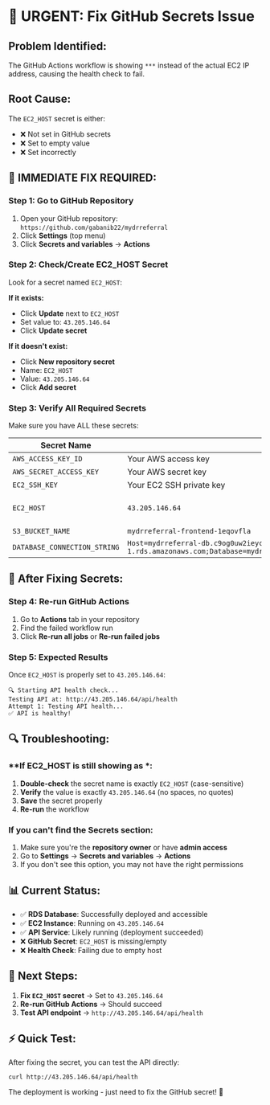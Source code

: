 # 🚨 URGENT: Fix GitHub Secrets Issue

## **Problem Identified:**
The GitHub Actions workflow is showing `***` instead of the actual EC2 IP address, causing the health check to fail.

## **Root Cause:**
The `EC2_HOST` secret is either:
- ❌ Not set in GitHub secrets
- ❌ Set to empty value  
- ❌ Set incorrectly

## **🔧 IMMEDIATE FIX REQUIRED:**

### **Step 1: Go to GitHub Repository**
1. Open your GitHub repository: `https://github.com/gabanib22/mydrreferral`
2. Click **Settings** (top menu)
3. Click **Secrets and variables** → **Actions**

### **Step 2: Check/Create EC2_HOST Secret**
Look for a secret named `EC2_HOST`:

**If it exists:**
- Click **Update** next to `EC2_HOST`
- Set value to: `43.205.146.64`
- Click **Update secret**

**If it doesn't exist:**
- Click **New repository secret**
- Name: `EC2_HOST`
- Value: `43.205.146.64`
- Click **Add secret**

### **Step 3: Verify All Required Secrets**
Make sure you have ALL these secrets:

| Secret Name | Value | Status |
|-------------|-------|--------|
| `AWS_ACCESS_KEY_ID` | Your AWS access key | ✅ Required |
| `AWS_SECRET_ACCESS_KEY` | Your AWS secret key | ✅ Required |
| `EC2_SSH_KEY` | Your EC2 SSH private key | ✅ Required |
| `EC2_HOST` | `43.205.146.64` | ⚠️ **MISSING/FIX THIS** |
| `S3_BUCKET_NAME` | `mydrreferral-frontend-1eqovfla` | ✅ Required |
| `DATABASE_CONNECTION_STRING` | `Host=mydrreferral-db.c9og0uw2ieyc.ap-south-1.rds.amazonaws.com;Database=mydrreferral;Username=mydrreferral;Password=MyDrReferral2024!SecurePassword;Port=5432` | ✅ Required |

## **🚀 After Fixing Secrets:**

### **Step 4: Re-run GitHub Actions**
1. Go to **Actions** tab in your repository
2. Find the failed workflow run
3. Click **Re-run all jobs** or **Re-run failed jobs**

### **Step 5: Expected Results**
Once `EC2_HOST` is properly set to `43.205.146.64`:

```
🔍 Starting API health check...
Testing API at: http://43.205.146.64/api/health
Attempt 1: Testing API health...
✅ API is healthy!
```

## **🔍 Troubleshooting:**

### **If EC2_HOST is still showing as ***:**
1. **Double-check** the secret name is exactly `EC2_HOST` (case-sensitive)
2. **Verify** the value is exactly `43.205.146.64` (no spaces, no quotes)
3. **Save** the secret properly
4. **Re-run** the workflow

### **If you can't find the Secrets section:**
1. Make sure you're the **repository owner** or have **admin access**
2. Go to **Settings** → **Secrets and variables** → **Actions**
3. If you don't see this option, you may not have the right permissions

## **📊 Current Status:**

- ✅ **RDS Database**: Successfully deployed and accessible
- ✅ **EC2 Instance**: Running on `43.205.146.64`
- ✅ **API Service**: Likely running (deployment succeeded)
- ❌ **GitHub Secret**: `EC2_HOST` is missing/empty
- ❌ **Health Check**: Failing due to empty host

## **🎯 Next Steps:**

1. **Fix `EC2_HOST` secret** → Set to `43.205.146.64`
2. **Re-run GitHub Actions** → Should succeed
3. **Test API endpoint** → `http://43.205.146.64/api/health`

## **⚡ Quick Test:**

After fixing the secret, you can test the API directly:
```bash
curl http://43.205.146.64/api/health
```

The deployment is working - just need to fix the GitHub secret! 🎯
